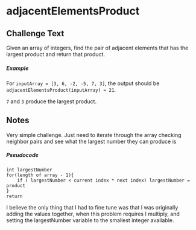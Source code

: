 # adjacentElementsProduct

## Challenge Text

Given an array of integers, find the pair of adjacent elements that has the largest product and return that product.

##### Example

For `inputArray = [3, 6, -2, -5, 7, 3]`, the output should be
`adjacentElementsProduct(inputArray) = 21`.

`7` and `3` produce the largest product.

## Notes

Very simple challenge. Just need to iterate through the array checking neighbor pairs and see what the largest number they can produce is

##### Pseudocode

```
int largestNumber
for(length of array - 1){
	if ( largestNumber < current index * next index) largestNumber = product
}
return 
```

I believe the only thing that I had to fine tune was that I was originally adding the values together, when this problem requires I multiply, and setting the largestNumber variable to the smallest integer available.